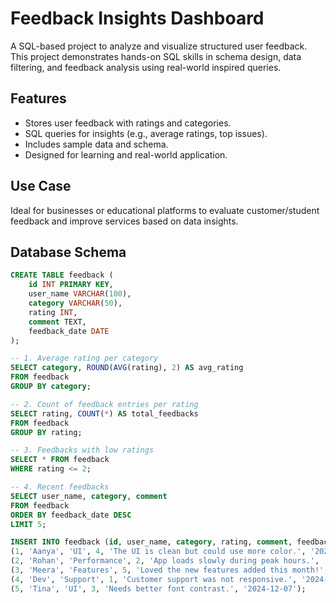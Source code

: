 # Feedback Insights Dashboard

A SQL-based project to analyze and visualize structured user feedback. This project demonstrates hands-on SQL skills in schema design, data filtering, and feedback analysis using real-world inspired queries.

## Features
- Stores user feedback with ratings and categories.
- SQL queries for insights (e.g., average ratings, top issues).
- Includes sample data and schema.
- Designed for learning and real-world application.

## Use Case
Ideal for businesses or educational platforms to evaluate customer/student feedback and improve services based on data insights.

## Database Schema

```sql
CREATE TABLE feedback (
    id INT PRIMARY KEY,
    user_name VARCHAR(100),
    category VARCHAR(50),
    rating INT,
    comment TEXT,
    feedback_date DATE
);

-- 1. Average rating per category
SELECT category, ROUND(AVG(rating), 2) AS avg_rating
FROM feedback
GROUP BY category;

-- 2. Count of feedback entries per rating
SELECT rating, COUNT(*) AS total_feedbacks
FROM feedback
GROUP BY rating;

-- 3. Feedbacks with low ratings
SELECT * FROM feedback
WHERE rating <= 2;

-- 4. Recent feedbacks
SELECT user_name, category, comment
FROM feedback
ORDER BY feedback_date DESC
LIMIT 5;

INSERT INTO feedback (id, user_name, category, rating, comment, feedback_date) VALUES
(1, 'Aanya', 'UI', 4, 'The UI is clean but could use more color.', '2024-12-01'),
(2, 'Rohan', 'Performance', 2, 'App loads slowly during peak hours.', '2024-12-03'),
(3, 'Meera', 'Features', 5, 'Loved the new features added this month!', '2024-12-05'),
(4, 'Dev', 'Support', 1, 'Customer support was not responsive.', '2024-12-06'),
(5, 'Tina', 'UI', 3, 'Needs better font contrast.', '2024-12-07');

